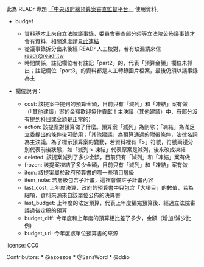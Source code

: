 此為 READr 專題 [「中央政府總預算案審查監督平台」](https://readr.tw/project/3/2025budget/) 使用資料。
* budget
  * 資料基本上來自立法院議事錄，委員會審查部分須等立法院公佈議事錄才會有資料，相關進度請見[此連結](https://docs.google.com/spreadsheets/d/1LTHdDPmihKQlUggj0PzITA44QGlQGgIUSR8D59hWZPI/)
  * 從議事錄拆分出來後經 READr 人工校對，若有缺漏請來信 readr@readr.tw
  * 時間關係，註記欄位若有註記「part2」的，代表「預算金額」欄位未抓出；註記欄位「part3」的資料都是人工轉錄圖片檔案，最後仍須以議事錄為主

 * 欄位說明：
    * cost: 該提案中提到的預算金額，目前只有「減列」和「凍結」案有做（「其他建議」案的金額歡迎協作貢獻！主決議（其他建議）中，有部分沒有提到科目或金額是正常的）
    * action: 該提案對預算做了什麼。預算案「減列」為刪除；「凍結」為滿足立委提出的條件後可動用；「其他建議」為預算通過的附帶條件，法律名詞為主決議。為了標示預算案的變動，若資料裡有「>」符號，符號兩邊分別代表前後狀態，如「減列 > 凍結」代表原案是減列，後來改成凍結
    * deleted: 該提案減列了多少金額，目前只有「減列」和「凍結」案有做
    * frozen: 該提案凍結了多少金額，目前只有「減列」和「凍結」案有做
    * item: 該提案屬於政府預算書的哪一些項目層級
    * item_note: 若層級包含子計畫，這裡會備註子計畫內容
    * last_cost: 上年度決算，政府的預算書中只包含「大項目」的數值，若為細項，資料來源來自該單位公佈的決算書
    * last_budget: 上年度的法定預算，代表上年度編完預算後、經過立法院審議過後定稿的預算
    * budget_diff: 今年度和上年度的預算相比差了多少，金額（增加/減少比例)
    * budget_url: 今年度該單位預算書的來源
      
license: CC0

Contributors:
    * @azoezoe
    * @SansWord
    * @ddio
